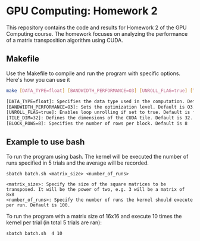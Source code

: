 # GPU Computing: Homework 2

This repository contains the code and results for Homework 2 of the GPU Computing course. The homework focuses on analyzing the performance of a matrix transposition algorithm using CUDA.

## Makefile 
Use the Makefile to compile and run the program with specific options. Here's how you can use it

```bash
make [DATA_TYPE=float] [BANDWIDTH_PERFORMANCE=O3] [UNROLL_FLAG=true] [TILE_DIM=32] [BLOCK_ROWS=8]

[DATA_TYPE=float]: Specifies the data type used in the computation. Default is float.
[BANDWIDTH_PERFORMANCE=O3]: Sets the optimization level. Default is O3.
[UNROLL_FLAG=true]: Enables loop unrolling if set to true. Default is false.
[TILE_DIM=32]: Defines the dimensions of the CUDA tile. Default is 32.
[BLOCK_ROWS=8]: Specifies the number of rows per block. Default is 8
```

## Example to use bash
To run the program using bash. The  kernel  will be executed the number of runs specified in 5 trials and the average will be recorded.
```
sbatch batch.sh <matrix_size> <number_of_runs>

<matrix_size>: Specify the size of the square matrices to be transposed. It will be the power of two, e.g. 3 will be a matrix of 8x8
<number_of_runs>: Specify the number of runs the kernel should execute per run. Default is 100.
```

To run the program with a matrix size of 16x16 and execute 10 times the kernel per trial (in total 5 trials are ran):

```bash
sbatch batch.sh  4 10
```